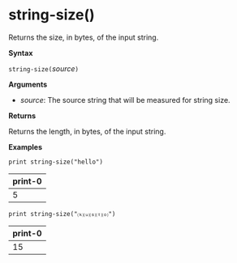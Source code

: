 # string-size()

Returns the size, in bytes, of the input string.
		
**Syntax**

`string-size(`*source*`)`

**Arguments**

* *source*: The source string that will be measured for string size.

**Returns**

Returns the length, in bytes, of the input string.

**Examples**

<!-- csl -->
```
print string-size("hello")
```

|print-0|
|---|
|5|

<!-- csl -->
```
print string-size("⒦⒰⒮⒯⒪")
```

|print-0|
|---|
|15|
